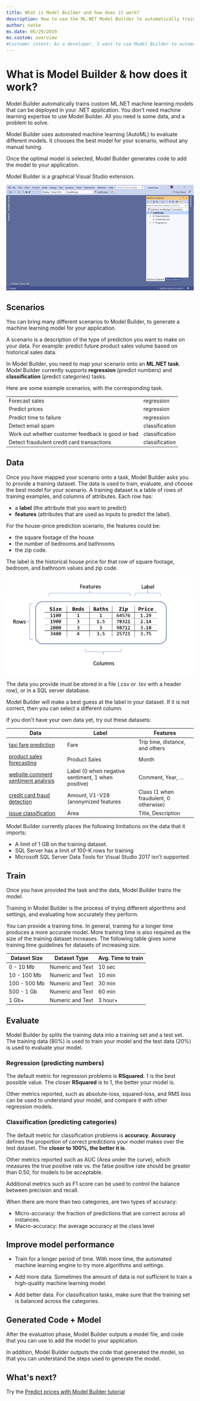```yaml
---
title: What is Model Builder and how does it work?
description: How to use the ML.NET Model Builder to automatically train a machine learning model
author: natke
ms.date: 05/29/2019
ms.custom: overview
#Customer intent: As a developer, I want to use Model Builder to automatically train a model using a visual interface. 
---
```

# What is Model Builder & how does it work?

Model Builder automatically trains custom ML.NET machine learning models that can be deployed in your .NET application. You don't need machine learning expertise to use Model Builder. All you need is some data, and a problem to solve.

Model Builder uses automated machine learning (AutoML) to evaluate different models. It chooses the best model for your scenario, without any manual tuning.

Once the optimal model is selected, Model Builder generates code to add the model to your application.

Model Builder is a graphical Visual Studio extension. 

![Model Builder Visual Studio extension user interface animation](media/ml-dotnet-model-builder.gif)

## Scenarios

You can bring many different scenarios to Model Builder, to generate a machine learning model for your application.

A scenario is a description of the type of prediction you want to make on your data. For example: predict future product sales volume based on historical sales data.

In Model Builder, you need to map your scenario onto an **ML.NET task**. Model Builder currently supports **regression** (predict numbers) and **classification** (predict categories) tasks.

Here are some example scenarios, with the corresponding task.

|||
|-|-|
|Forecast sales|regression|
|Predict prices|regression|
|Predict time to failure|regression|
|Detect email spam|classification|
|Work out whether customer feedback is good or bad|classification|
|Detect fraudulent credit card transactions|classification|

## Data

Once you have mapped your scenario onto a task, Model Builder asks you to provide a training dataset. The data is used to train, evaluate, and choose the best model for your scenario. A training dataset is a table of rows of training examples, and columns of attributes. Each row has:
- a **label** (the attribute that you want to predict)
- **features** (attributes that are used as inputs to predict the label).

For the house-price prediction scenario, the features could be:
- the square footage of the house
- the number of bedrooms and bathrooms
- the zip code.

The label is the historical house price for that row of square footage, bedroom, and bathroom values and zip code. 

![Table showing rows and columns of house price data with features consisting of size rooms zip code and price label](media/model-builder-data.png)

The data you provide must be stored in a file (.csv or .tsv with a header row), or in a SQL server database.

Model Builder will make a best guess at the label in your dataset. If it is not correct, then you can select a different column.

If you don't have your own data yet, try out these datasets:

|Data|Label|Features|
|-|-|-|
|[taxi fare prediction](https://github.com/dotnet/machinelearning-samples/blob/master/datasets/taxi-fare-train.csv)|Fare|Trip time, distance, and others|
|[product sales forecasting](https://github.com/dotnet/machinelearning-samples/blob/master/samples/csharp/getting-started/AnomalyDetection_Sales/SpikeDetection/Data/product-sales.csv)|Product Sales|Month|
|[website comment sentiment analysis](https://github.com/dotnet/machinelearning-samples/blob/master/samples/csharp/getting-started/BinaryClassification_SentimentAnalysis/SentimentAnalysis/Data/wikiDetoxAnnotated40kRows.tsv)|Label (0 when negative sentiment, 1 when positive)|Comment, Year, ...|
|[credit card fraud detection](https://github.com/dotnet/machinelearning-samples/blob/master/samples/csharp/getting-started/BinaryClassification_CreditCardFraudDetection/CreditCardFraudDetection.Trainer/assets/input/creditcardfraud-dataset.zip)|Amount, V1-V28 (anonymized features|Class (1 when fraudulent, 0 otherwise)|
|[issue classification](https://github.com/dotnet/machinelearning-samples/blob/master/samples/csharp/end-to-end-apps/MulticlassClassification-GitHubLabeler/GitHubLabeler/Data/corefx-issues-train.tsv)|Area|Title, Description|

Model Builder currently places the following limitations on the data that it imports:
* A limit of 1 GB on the training dataset.
* SQL Server has a limit of 100-K rows for training
* Microsoft SQL Server Data Tools for Visual Studio 2017 isn't supported.

## Train

Once you have provided the task and the data, Model Builder trains the model.

Training in Model Builder is the process of trying different algorithms and settings, and evaluating how accurately they perform.

You can provide a training time. In general, training for a longer time produces a more accurate model. More training time is also required as the size of the training dataset increases. The following table gives some training time guidelines for datasets of increasing size.

Dataset Size  | Dataset Type       | Avg. Time to train
------------- | ------------------ | --------------
0 - 10 Mb     | Numeric and Text   | 10 sec
10 - 100 Mb   | Numeric and Text   | 10 min 
100 - 500 Mb  | Numeric and Text   | 30 min 
500 - 1 Gb    | Numeric and Text   | 60 min 
1 Gb+         | Numeric and Text   | 3 hour+ 

## Evaluate

Model Builder by splits the training data into a training set and a test set. The training data (80%) is used to train your model and the test data (20%) is used to evaluate your model. 

### Regression (predicting numbers)

The default metric for regression problems is **RSquared**. 1 is the best possible value. The closer **RSquared** is to 1, the better your model is.

Other metrics reported, such as absolute-loss, squared-loss, and RMS loss can be used to understand your model, and compare it with other regression models. 

### Classification (predicting categories)

The default metric for classification problems is **accuracy**. **Accuracy** defines the proportion of correct predictions your model makes over the test dataset. The **closer to 100%, the better it is**. 

Other metrics reported such as AUC (Area under the curve), which measures the true positive rate vs. the false positive rate should be greater than 0.50, for models to be acceptable. 

Additional metrics such as F1 score can be used to control the balance between precision and recall. 

When there are more than two categories, are two types of accuracy:
- Micro-accuracy: the fraction of predictions that are correct across all instances.
- Macro-accuracy: the average accuracy at the class level

## Improve model performance

* Train for a longer period of time. With more time, the automated machine learning engine to try more algorithms and settings.

* Add more data. Sometimes the amount of data is not sufficient to train a high-quality machine learning model. 

* Add better data. For classification tasks, make sure that the training set is balanced across the categories.

## Generated Code + Model

After the evaluation phase, Model Builder outputs a model file, and code that you can use to add the model to your application.

In addition, Model Builder outputs the code that generated the model, so that you can understand the steps used to generate the model. 

## What's next?

Try the [Predict prices with Model Builder tutorial](tutorials/predict-prices-with-model-builder.md)
